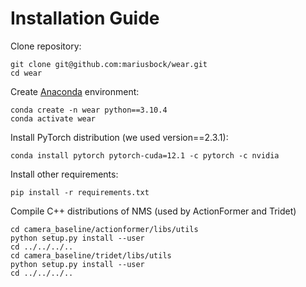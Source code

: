 # Installation Guide
Clone repository:

```
git clone git@github.com:mariusbock/wear.git
cd wear
```

Create [Anaconda](https://www.anaconda.com/products/distribution) environment:

```
conda create -n wear python==3.10.4
conda activate wear
```

Install PyTorch distribution (we used version==2.3.1):

```
conda install pytorch pytorch-cuda=12.1 -c pytorch -c nvidia
```

Install other requirements:
```
pip install -r requirements.txt
```

Compile C++ distributions of NMS (used by ActionFormer and Tridet)

```
cd camera_baseline/actionformer/libs/utils
python setup.py install --user
cd ../../../..
cd camera_baseline/tridet/libs/utils
python setup.py install --user
cd ../../../..
```
